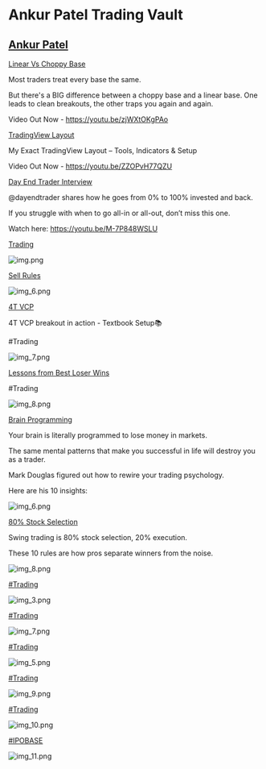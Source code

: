 # **Ankur Patel Trading Vault**

## [Ankur Patel](https://x.com/AnkurPatel59)
[Linear Vs Choppy Base](https://x.com/AnkurPatel59/status/1946412429539262607)

Most traders treat every base the same.

But there's a BIG difference between a choppy base and a linear base. One leads to clean breakouts, the other traps you again and again.

Video Out Now - https://youtu.be/zjWXtOKgPAo

[TradingView Layout](https://x.com/AnkurPatel59/status/1940402831560974762)

My Exact TradingView Layout – Tools, Indicators & Setup

Video Out Now -  https://youtu.be/ZZOPvH77QZU

[Day End Trader Interview](https://x.com/AnkurPatel59/status/1954022574821892144)

@dayendtrader shares how he goes from 0% to 100% invested and back.

If you struggle with when to go all-in or all-out, don’t miss this one.

Watch here: https://youtu.be/M-7P848WSLU

[Trading](https://x.com/AnkurPatel59/status/1953770412695072858)

![img.png](img.png)

[Sell Rules](https://x.com/AnkurPatel59/status/1953830055794364767)

![img_6.png](img_6.png)

[4T VCP](https://x.com/AnkurPatel59/status/1952335960693444786)

4T VCP breakout in action - Textbook Setup📚

#Trading

![img_7.png](img_7.png)

[Lessons from Best Loser Wins](https://x.com/AnkurPatel59/status/1950455546907111662)

#Trading

![img_8.png](img_8.png)

[Brain Programming](https://x.com/AnkurPatel59/status/1955118309768118340)

Your brain is literally programmed to lose money in markets.

The same mental patterns that make you successful in life will destroy you as a trader.

Mark Douglas figured out how to rewire your trading psychology.

Here are his 10 insights:

![img_6.png](img_1.png)

[80% Stock Selection](https://x.com/AnkurPatel59/status/1957789286176014468)

Swing trading is 80% stock selection, 20% execution.

These 10 rules are how pros separate winners from the noise.

![img_8.png](img_2.png)

[#Trading](https://x.com/AnkurPatel59/status/1956366771847377373)

![img_3.png](img_3.png)

[#Trading](https://x.com/AnkurPatel59/status/1954857827874623580)

![img_7.png](img_4.png)

[#Trading](https://x.com/AnkurPatel59/status/1955157804492394553)

![img_5.png](img_5.png)

[#Trading](https://x.com/AnkurPatel59/status/1960988728748659149)

![img_9.png](img_9.png)

[#Trading](https://x.com/AnkurPatel59/status/1960916192928870657)

![img_10.png](img_10.png)

[#IPOBASE](https://x.com/AnkurPatel59/status/1961370854744600918)

![img_11.png](img_11.png)